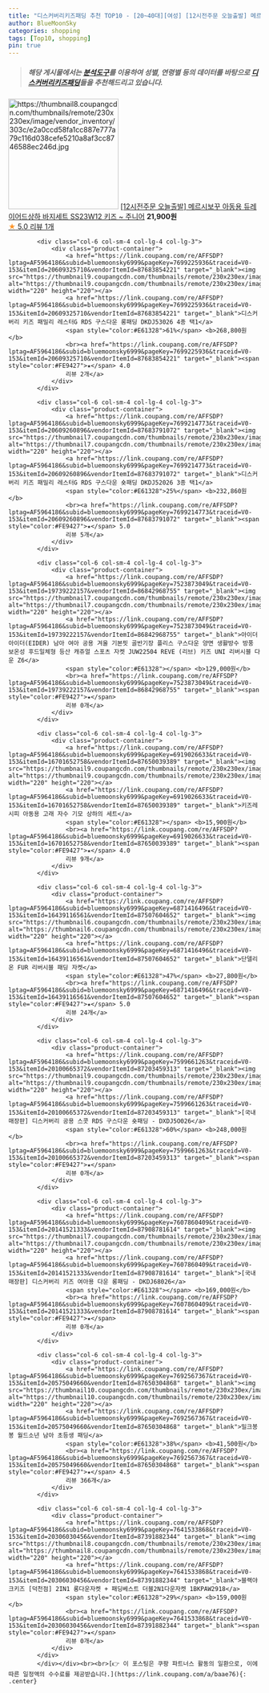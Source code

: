 ```yaml
---
title: "디스커버리키즈패딩 추천 TOP10 - [20~40대][여성] [12시전주문 오늘출발] 메르시보꾸 아동용 듀레이어드상하 바지세트 SS23W12 키즈 ~ 주니어"
author: BlueMoonSky
categories: shopping
tags: [Top10, shopping]
pin: true
---
```


> ##### 해당 게시물에서는 [**분석도구**](https://itemscout.io/)를 이용하여 **성별**, **연령별** 등의 데이터를 바탕으로 [**디스커버리키즈패딩**](https://link.coupang.com/a/baae76)들을 추천해드리고 있습니다.
<div class="container"><div class="row">
            <div class="col-6 col-sm-4 col-lg-4 col-lg-3">
                <div class="product-container">
                    <a href="https://link.coupang.com/re/AFFSDP?lptag=AF5964186&subid=bluemoonsky6999&pageKey=7687587792&traceid=V0-153&itemId=20548940001&vendorItemId=87625180233" target="_blank"><img src="https://thumbnail8.coupangcdn.com/thumbnails/remote/230x230ex/image/vendor_inventory/303c/e2a0ccd58fa1cc887e777a79c116d038cefe5210a8af3cc8746588ec246d.jpg" alt="https://thumbnail8.coupangcdn.com/thumbnails/remote/230x230ex/image/vendor_inventory/303c/e2a0ccd58fa1cc887e777a79c116d038cefe5210a8af3cc8746588ec246d.jpg" width="220" height="220"></a>
                    <a href="https://link.coupang.com/re/AFFSDP?lptag=AF5964186&subid=bluemoonsky6999&pageKey=7687587792&traceid=V0-153&itemId=20548940001&vendorItemId=87625180233" target="_blank">[12시전주문 오늘출발] 메르시보꾸 아동용 듀레이어드상하 바지세트 SS23W12 키즈 ~ 주니어</a>
                    <span style="color:#E61328"></span> <b>21,900원</b>
                    <br><a href="https://link.coupang.com/re/AFFSDP?lptag=AF5964186&subid=bluemoonsky6999&pageKey=7687587792&traceid=V0-153&itemId=20548940001&vendorItemId=87625180233" target="_blank"><span style="color:#FE9427">★</span> 5.0
                    리뷰 1개</a>
                </div>
            </div>
            
            <div class="col-6 col-sm-4 col-lg-4 col-lg-3">
                <div class="product-container">
                    <a href="https://link.coupang.com/re/AFFSDP?lptag=AF5964186&subid=bluemoonsky6999&pageKey=7699225936&traceid=V0-153&itemId=20609325710&vendorItemId=87683854221" target="_blank"><img src="https://thumbnail9.coupangcdn.com/thumbnails/remote/230x230ex/image/vendor_inventory/539c/e00fc0acb7bacf13c000e9e674a0dc574354219b9084e170f9ecfa87b7e0.jpg" alt="https://thumbnail9.coupangcdn.com/thumbnails/remote/230x230ex/image/vendor_inventory/539c/e00fc0acb7bacf13c000e9e674a0dc574354219b9084e170f9ecfa87b7e0.jpg" width="220" height="220"></a>
                    <a href="https://link.coupang.com/re/AFFSDP?lptag=AF5964186&subid=bluemoonsky6999&pageKey=7699225936&traceid=V0-153&itemId=20609325710&vendorItemId=87683854221" target="_blank">디스커버리 키즈 패밀리 레스터G RDS 구스다운 롱패딩 DKDJ53026 4종 택1</a>
                    <span style="color:#E61328">61%</span> <b>268,800원</b>
                    <br><a href="https://link.coupang.com/re/AFFSDP?lptag=AF5964186&subid=bluemoonsky6999&pageKey=7699225936&traceid=V0-153&itemId=20609325710&vendorItemId=87683854221" target="_blank"><span style="color:#FE9427">★</span> 4.0
                    리뷰 2개</a>
                </div>
            </div>
            
            <div class="col-6 col-sm-4 col-lg-4 col-lg-3">
                <div class="product-container">
                    <a href="https://link.coupang.com/re/AFFSDP?lptag=AF5964186&subid=bluemoonsky6999&pageKey=7699214773&traceid=V0-153&itemId=20609260896&vendorItemId=87683791072" target="_blank"><img src="https://thumbnail7.coupangcdn.com/thumbnails/remote/230x230ex/image/vendor_inventory/f830/545439cb3f342a7947356604f882a5b8d11bd497d7c1afff6489e454b1dc.jpg" alt="https://thumbnail7.coupangcdn.com/thumbnails/remote/230x230ex/image/vendor_inventory/f830/545439cb3f342a7947356604f882a5b8d11bd497d7c1afff6489e454b1dc.jpg" width="220" height="220"></a>
                    <a href="https://link.coupang.com/re/AFFSDP?lptag=AF5964186&subid=bluemoonsky6999&pageKey=7699214773&traceid=V0-153&itemId=20609260896&vendorItemId=87683791072" target="_blank">디스커버리 키즈 패밀리 레스터G RDS 구스다운 숏패딩 DKDJ52026 3종 택1</a>
                    <span style="color:#E61328">25%</span> <b>232,860원</b>
                    <br><a href="https://link.coupang.com/re/AFFSDP?lptag=AF5964186&subid=bluemoonsky6999&pageKey=7699214773&traceid=V0-153&itemId=20609260896&vendorItemId=87683791072" target="_blank"><span style="color:#FE9427">★</span> 5.0
                    리뷰 5개</a>
                </div>
            </div>
            
            <div class="col-6 col-sm-4 col-lg-4 col-lg-3">
                <div class="product-container">
                    <a href="https://link.coupang.com/re/AFFSDP?lptag=AF5964186&subid=bluemoonsky6999&pageKey=7523873049&traceid=V0-153&itemId=19739222157&vendorItemId=86842968755" target="_blank"><img src="https://thumbnail7.coupangcdn.com/thumbnails/remote/230x230ex/image/vendor_inventory/265a/5fd92cc54c3864a29c5881656d0312edc39edd929f71f0d021f18f9c5aa2.png" alt="https://thumbnail7.coupangcdn.com/thumbnails/remote/230x230ex/image/vendor_inventory/265a/5fd92cc54c3864a29c5881656d0312edc39edd929f71f0d021f18f9c5aa2.png" width="220" height="220"></a>
                    <a href="https://link.coupang.com/re/AFFSDP?lptag=AF5964186&subid=bluemoonsky6999&pageKey=7523873049&traceid=V0-153&itemId=19739222157&vendorItemId=86842968755" target="_blank">아이더 아이더(EIDER) 남아 여아 공용 겨울 기본핏 골반기장 플리스 구스다운 양면 생활방수 방풍 보온성 후드일체형 등산 캐쥬얼 스포츠 자켓 JUW22504 REVE (리브) 키즈 UNI 리버시블 다운 Z6</a>
                    <span style="color:#E61328"></span> <b>129,000원</b>
                    <br><a href="https://link.coupang.com/re/AFFSDP?lptag=AF5964186&subid=bluemoonsky6999&pageKey=7523873049&traceid=V0-153&itemId=19739222157&vendorItemId=86842968755" target="_blank"><span style="color:#FE9427">★</span> 
                    리뷰 0개</a>
                </div>
            </div>
            
            <div class="col-6 col-sm-4 col-lg-4 col-lg-3">
                <div class="product-container">
                    <a href="https://link.coupang.com/re/AFFSDP?lptag=AF5964186&subid=bluemoonsky6999&pageKey=6919026633&traceid=V0-153&itemId=16701652758&vendorItemId=87650039389" target="_blank"><img src="https://thumbnail9.coupangcdn.com/thumbnails/remote/230x230ex/image/vendor_inventory/1be7/1c843899e0297185b5077dfe77305a60d803a1add7f7b444c205b5c8f164.jpg" alt="https://thumbnail9.coupangcdn.com/thumbnails/remote/230x230ex/image/vendor_inventory/1be7/1c843899e0297185b5077dfe77305a60d803a1add7f7b444c205b5c8f164.jpg" width="220" height="220"></a>
                    <a href="https://link.coupang.com/re/AFFSDP?lptag=AF5964186&subid=bluemoonsky6999&pageKey=6919026633&traceid=V0-153&itemId=16701652758&vendorItemId=87650039389" target="_blank">키즈레시피 아동용 고래 자수 기모 상하의 세트</a>
                    <span style="color:#E61328"></span> <b>15,900원</b>
                    <br><a href="https://link.coupang.com/re/AFFSDP?lptag=AF5964186&subid=bluemoonsky6999&pageKey=6919026633&traceid=V0-153&itemId=16701652758&vendorItemId=87650039389" target="_blank"><span style="color:#FE9427">★</span> 4.0
                    리뷰 9개</a>
                </div>
            </div>
            
            <div class="col-6 col-sm-4 col-lg-4 col-lg-3">
                <div class="product-container">
                    <a href="https://link.coupang.com/re/AFFSDP?lptag=AF5964186&subid=bluemoonsky6999&pageKey=6871416496&traceid=V0-153&itemId=16439116561&vendorItemId=87507604652" target="_blank"><img src="https://thumbnail6.coupangcdn.com/thumbnails/remote/230x230ex/image/vendor_inventory/56c6/f9c4d38296f4928bd2a17aadba2d666cb0a7fb8c4224ec5ef7c49085f74c.jpg" alt="https://thumbnail6.coupangcdn.com/thumbnails/remote/230x230ex/image/vendor_inventory/56c6/f9c4d38296f4928bd2a17aadba2d666cb0a7fb8c4224ec5ef7c49085f74c.jpg" width="220" height="220"></a>
                    <a href="https://link.coupang.com/re/AFFSDP?lptag=AF5964186&subid=bluemoonsky6999&pageKey=6871416496&traceid=V0-153&itemId=16439116561&vendorItemId=87507604652" target="_blank">단델리온 FUR 리버시블 패딩 자켓</a>
                    <span style="color:#E61328">47%</span> <b>27,800원</b>
                    <br><a href="https://link.coupang.com/re/AFFSDP?lptag=AF5964186&subid=bluemoonsky6999&pageKey=6871416496&traceid=V0-153&itemId=16439116561&vendorItemId=87507604652" target="_blank"><span style="color:#FE9427">★</span> 5.0
                    리뷰 24개</a>
                </div>
            </div>
            
            <div class="col-6 col-sm-4 col-lg-4 col-lg-3">
                <div class="product-container">
                    <a href="https://link.coupang.com/re/AFFSDP?lptag=AF5964186&subid=bluemoonsky6999&pageKey=7599661263&traceid=V0-153&itemId=20100665372&vendorItemId=87203459313" target="_blank"><img src="https://thumbnail9.coupangcdn.com/thumbnails/remote/230x230ex/image/vendor_inventory/b364/df0f9a0fc64676734d6940dac69f74dad1cc14fa591c97c774b0e01f5333.jpg" alt="https://thumbnail9.coupangcdn.com/thumbnails/remote/230x230ex/image/vendor_inventory/b364/df0f9a0fc64676734d6940dac69f74dad1cc14fa591c97c774b0e01f5333.jpg" width="220" height="220"></a>
                    <a href="https://link.coupang.com/re/AFFSDP?lptag=AF5964186&subid=bluemoonsky6999&pageKey=7599661263&traceid=V0-153&itemId=20100665372&vendorItemId=87203459313" target="_blank">[국내매장판] 디스커버리 공용 스콧 RDS 구스다운 숏패딩 - DXDJ5O026</a>
                    <span style="color:#E61328">60%</span> <b>248,000원</b>
                    <br><a href="https://link.coupang.com/re/AFFSDP?lptag=AF5964186&subid=bluemoonsky6999&pageKey=7599661263&traceid=V0-153&itemId=20100665372&vendorItemId=87203459313" target="_blank"><span style="color:#FE9427">★</span> 
                    리뷰 0개</a>
                </div>
            </div>
            
            <div class="col-6 col-sm-4 col-lg-4 col-lg-3">
                <div class="product-container">
                    <a href="https://link.coupang.com/re/AFFSDP?lptag=AF5964186&subid=bluemoonsky6999&pageKey=7607860409&traceid=V0-153&itemId=20141521333&vendorItemId=87908781614" target="_blank"><img src="https://thumbnail7.coupangcdn.com/thumbnails/remote/230x230ex/image/vendor_inventory/8a21/4c3462b14e90481cb6b2c7a875ae4dee61cf3a5addf7cf24dbcc736606b3.png" alt="https://thumbnail7.coupangcdn.com/thumbnails/remote/230x230ex/image/vendor_inventory/8a21/4c3462b14e90481cb6b2c7a875ae4dee61cf3a5addf7cf24dbcc736606b3.png" width="220" height="220"></a>
                    <a href="https://link.coupang.com/re/AFFSDP?lptag=AF5964186&subid=bluemoonsky6999&pageKey=7607860409&traceid=V0-153&itemId=20141521333&vendorItemId=87908781614" target="_blank">[국내매장판] 디스커버리 키즈 여아용 다운 롱패딩 - DKDJ68026</a>
                    <span style="color:#E61328"></span> <b>169,000원</b>
                    <br><a href="https://link.coupang.com/re/AFFSDP?lptag=AF5964186&subid=bluemoonsky6999&pageKey=7607860409&traceid=V0-153&itemId=20141521333&vendorItemId=87908781614" target="_blank"><span style="color:#FE9427">★</span> 
                    리뷰 0개</a>
                </div>
            </div>
            
            <div class="col-6 col-sm-4 col-lg-4 col-lg-3">
                <div class="product-container">
                    <a href="https://link.coupang.com/re/AFFSDP?lptag=AF5964186&subid=bluemoonsky6999&pageKey=7692567367&traceid=V0-153&itemId=20575049660&vendorItemId=87650304868" target="_blank"><img src="https://thumbnail10.coupangcdn.com/thumbnails/remote/230x230ex/image/vendor_inventory/f6b7/463db8d825e59d3e4e1cdf1179a994b6f8cd311d7b75793d2d63743464d2.jpg" alt="https://thumbnail10.coupangcdn.com/thumbnails/remote/230x230ex/image/vendor_inventory/f6b7/463db8d825e59d3e4e1cdf1179a994b6f8cd311d7b75793d2d63743464d2.jpg" width="220" height="220"></a>
                    <a href="https://link.coupang.com/re/AFFSDP?lptag=AF5964186&subid=bluemoonsky6999&pageKey=7692567367&traceid=V0-153&itemId=20575049660&vendorItemId=87650304868" target="_blank">밀크봉봉 월드소년 남아 초등생 패딩</a>
                    <span style="color:#E61328">38%</span> <b>41,500원</b>
                    <br><a href="https://link.coupang.com/re/AFFSDP?lptag=AF5964186&subid=bluemoonsky6999&pageKey=7692567367&traceid=V0-153&itemId=20575049660&vendorItemId=87650304868" target="_blank"><span style="color:#FE9427">★</span> 4.5
                    리뷰 366개</a>
                </div>
            </div>
            
            <div class="col-6 col-sm-4 col-lg-4 col-lg-3">
                <div class="product-container">
                    <a href="https://link.coupang.com/re/AFFSDP?lptag=AF5964186&subid=bluemoonsky6999&pageKey=7641533868&traceid=V0-153&itemId=20306030456&vendorItemId=87391882344" target="_blank"><img src="https://thumbnail8.coupangcdn.com/thumbnails/remote/230x230ex/image/vendor_inventory/c45a/c62e1ee283752471de323c1f0f70d7b1daeb0a18ea80be4a6eee069715e2.jpg" alt="https://thumbnail8.coupangcdn.com/thumbnails/remote/230x230ex/image/vendor_inventory/c45a/c62e1ee283752471de323c1f0f70d7b1daeb0a18ea80be4a6eee069715e2.jpg" width="220" height="220"></a>
                    <a href="https://link.coupang.com/re/AFFSDP?lptag=AF5964186&subid=bluemoonsky6999&pageKey=7641533868&traceid=V0-153&itemId=20306030456&vendorItemId=87391882344" target="_blank">블랙야크키즈 [덕천점] 2IN1 롱다운자켓 + 패딩베스트 더블2N1다운자켓 1BKPAW2918</a>
                    <span style="color:#E61328">29%</span> <b>159,000원</b>
                    <br><a href="https://link.coupang.com/re/AFFSDP?lptag=AF5964186&subid=bluemoonsky6999&pageKey=7641533868&traceid=V0-153&itemId=20306030456&vendorItemId=87391882344" target="_blank"><span style="color:#FE9427">★</span> 
                    리뷰 0개</a>
                </div>
            </div>
            </div></div><br><br>[👉 이 포스팅은 쿠팡 파트너스 활동의 일환으로, 이에 따른 일정액의 수수료를 제공받습니다.](https://link.coupang.com/a/baae76){: .center}
